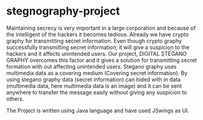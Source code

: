 # stegnography-project

Maintaining secrecy is very important in a large corporation and because of the intelligent of the hackers it becomes tedious. 
Already we have crypto graphy for transmitting secret information. Even though crypto graphy successfully transmitting secret information, it will give a suspicion to the hackers and it affects unintended users.
Our project, DIGITAL STEGANO GRAPHY overcomes this factor and it gives a solution for transmitting secret formation with out affecting unintended users. 
Stegano graphy uses multimedia data as a covering medium (Covering secret information). By using stegano graphy data (secret information) can hided with in data (multimedia data, here multimedia data is an image) and it can be sent anywhere to transfer the message easily without giving any suspicion to others.


The Project is written using Java language and have used JSwings as UI.
